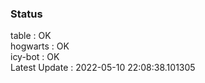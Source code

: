 ### Status


table : OK  
hogwarts : OK  
icy-bot : OK  
Latest Update : 2022-05-10 22:08:38.101305
